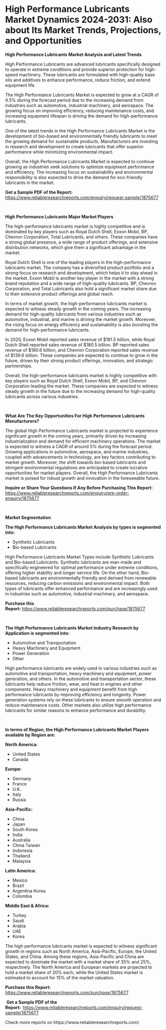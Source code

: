 <p><h1>High Performance Lubricants Market Dynamics 2024-2031: Also about Its Market Trends, Projections, and Opportunities</h1></p><p><strong>High Performance Lubricants Market Analysis and Latest Trends</strong></p>
<p><p>High Performance Lubricants are advanced lubricants specifically designed to operate in extreme conditions and provide superior protection for high-speed machinery. These lubricants are formulated with high-quality base oils and additives to enhance performance, reduce friction, and extend equipment life.</p><p>The High Performance Lubricants Market is expected to grow at a CAGR of 4.5% during the forecast period due to the increasing demand from industries such as automotive, industrial machinery, and aerospace. The growing focus on improving efficiency, reducing maintenance costs, and increasing equipment lifespan is driving the demand for high-performance lubricants.</p><p>One of the latest trends in the High Performance Lubricants Market is the development of bio-based and environmentally friendly lubricants to meet the growing demand for sustainable products. Manufacturers are investing in research and development to create lubricants that offer superior performance while minimizing environmental impact.</p><p>Overall, the High Performance Lubricants Market is expected to continue growing as industries seek solutions to optimize equipment performance and efficiency. The increasing focus on sustainability and environmental responsibility is also expected to drive the demand for eco-friendly lubricants in the market.</p></p>
<p><strong>Get a Sample PDF of the Report:&nbsp;</strong> <a href="https://www.reliableresearchreports.com/enquiry/request-sample/1875677">https://www.reliableresearchreports.com/enquiry/request-sample/1875677</a></p>
<p>&nbsp;</p>
<p><strong>High Performance Lubricants Major Market Players</strong></p>
<p><p>The high-performance lubricants market is highly competitive and is dominated by key players such as Royal Dutch Shell, Exxon Mobil, BP, Chevron Corporation, Total Lubricants, and others. These companies have a strong global presence, a wide range of product offerings, and extensive distribution networks, which give them a significant advantage in the market.</p><p>Royal Dutch Shell is one of the leading players in the high-performance lubricants market. The company has a diversified product portfolio and a strong focus on research and development, which helps it to stay ahead in the market. Exxon Mobil is another key player in the market with a strong brand reputation and a wide range of high-quality lubricants. BP, Chevron Corporation, and Total Lubricants also hold a significant market share due to their extensive product offerings and global reach.</p><p>In terms of market growth, the high-performance lubricants market is expected to witness steady growth in the coming years. The increasing demand for high-quality lubricants from various industries such as automotive, industrial, and marine is driving the market growth. Moreover, the rising focus on energy efficiency and sustainability is also boosting the demand for high-performance lubricants.</p><p>In 2020, Exxon Mobil reported sales revenue of $181.5 billion, while Royal Dutch Shell reported sales revenue of $180.5 billion. BP reported sales revenue of $180.6 billion, and Chevron Corporation reported sales revenue of $139.6 billion. These companies are expected to continue to grow in the future, driven by their strong product offerings, innovation, and strategic partnerships.</p><p>Overall, the high-performance lubricants market is highly competitive with key players such as Royal Dutch Shell, Exxon Mobil, BP, and Chevron Corporation leading the market. These companies are expected to witness steady growth in the future due to the increasing demand for high-quality lubricants across various industries.</p></p>
<p>&nbsp;</p>
<p><strong>What Are The Key Opportunities For High Performance Lubricants Manufacturers?</strong></p>
<p><p>The global High Performance Lubricants market is projected to experience significant growth in the coming years, primarily driven by increasing industrialization and demand for efficient machinery operations. The market is expected to witness a CAGR of around 5% during the forecast period. Growing applications in automotive, aerospace, and marine industries, coupled with advancements in technology, are key factors contributing to market growth. Moreover, the shift towards bio-based lubricants and stringent environmental regulations are anticipated to create lucrative opportunities for market players. Overall, the High Performance Lubricants market is poised for robust growth and innovation in the foreseeable future.</p></p>
<p><strong>Inquire or Share Your Questions If Any Before Purchasing This Report:</strong> <a href="https://www.reliableresearchreports.com/enquiry/pre-order-enquiry/1875677">https://www.reliableresearchreports.com/enquiry/pre-order-enquiry/1875677</a></p>
<p>&nbsp;</p>
<p><strong>Market Segmentation</strong></p>
<p><strong>The High Performance Lubricants Market Analysis by types is segmented into:</strong></p>
<p><ul><li>Synthetic Lubricants</li><li>Bio-based Lubricants</li></ul></p>
<p><p>High Performance Lubricants Market Types include Synthetic Lubricants and Bio-based Lubricants. Synthetic lubricants are man-made and specifically engineered for optimal performance under extreme conditions, offering higher stability and longer service life. On the other hand, Bio-based lubricants are environmentally friendly and derived from renewable resources, reducing carbon emissions and environmental impact. Both types of lubricants offer enhanced performance and are increasingly used in industries such as automotive, industrial machinery, and aerospace.</p></p>
<p><strong>Purchase this Report:&nbsp;</strong><a href="https://www.reliableresearchreports.com/purchase/1875677">https://www.reliableresearchreports.com/purchase/1875677</a></p>
<p>&nbsp;</p>
<p><strong>The High Performance Lubricants Market Industry Research by Application is segmented into:</strong></p>
<p><ul><li>Automotive and Transportation</li><li>Heavy Machinery and Equipment</li><li>Power Generation</li><li>Other</li></ul></p>
<p><p>High performance lubricants are widely used in various industries such as automotive and transportation, heavy machinery and equipment, power generation, and others. In the automotive and transportation sector, these lubricants help reduce friction, wear, and heat in engines and other components. Heavy machinery and equipment benefit from high performance lubricants by improving efficiency and longevity. Power generation systems rely on these lubricants to ensure smooth operation and reduce maintenance costs. Other markets also utilize high performance lubricants for similar reasons to enhance performance and durability.</p></p>
<p>&nbsp;</p>
<p><strong>In terms of Region, the High Performance Lubricants Market Players available by Region are:</strong></p>
<p>
    <p> <strong> North America: </strong>
        <ul>
            <li>United States</li>
            <li>Canada</li>
        </ul>
        </p> 
    <p> <strong> Europe: </strong>
        <ul>
            <li>Germany</li>
            <li>France</li>
            <li>U.K.</li>
            <li>Italy</li>
            <li>Russia</li>
        </ul>
        </p> 
    <p> <strong> Asia-Pacific: </strong>
        <ul>
            <li>China</li>
            <li>Japan</li>
            <li>South Korea</li>
            <li>India</li>
            <li>Australia</li>
            <li>China Taiwan</li>
            <li>Indonesia</li>
            <li>Thailand</li>
            <li>Malaysia</li>
        </ul>
        </p> 
    <p> <strong> Latin America: </strong>
        <ul>
            <li>Mexico</li>
            <li>Brazil</li>
            <li>Argentina Korea</li>
            <li>Colombia</li>
        </ul>
        </p> 
    <p> <strong> Middle East & Africa: </strong>
        <ul>
            <li>Turkey</li>
            <li>Saudi</li>
            <li>Arabia</li>
            <li>UAE</li>
            <li>Korea</li>
        </ul>
    </p>
    </p>
<p><p>The high performance lubricants market is expected to witness significant growth in regions such as North America, Asia-Pacific, Europe, the United States, and China. Among these regions, Asia-Pacific and China are expected to dominate the market with a market share of 35% and 25%, respectively. The North America and European markets are projected to hold a market share of 20% each, while the United States market is estimated to account for 15% of the market valuation.</p></p>
<p><strong>Purchase this Report: </strong><a href="https://www.reliableresearchreports.com/purchase/1875677">https://www.reliableresearchreports.com/purchase/1875677</a></p>
<p>&nbsp;<strong>Get a Sample PDF of the Report:&nbsp;&nbsp;</strong><a href="https://www.reliableresearchreports.com/enquiry/request-sample/1875677">https://www.reliableresearchreports.com/enquiry/request-sample/1875677</a></p>
<p><strong></strong></p>
<p>Check more reports on https://www.reliableresearchreports.com/</p>